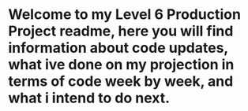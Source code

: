 # Welcome to my Level 6 Production Project readme, here you will find information about code updates, what ive done on my projection in terms of code week by week, and what i intend to do next.
